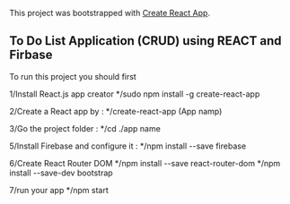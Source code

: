 This project was bootstrapped with [Create React App](https://github.com/facebook/create-react-app).

## To Do List Application (CRUD)  using REACT and Firbase 
 
To run this project you should first 

1/Install React.js app creator
*/sudo npm install -g create-react-app

2/Create a React app by :
*/create-react-app (App namp)

3/Go the project folder :
*/cd ./app name

5/Install Firebase and configure it :
*/npm install --save firebase

6/Create React Router DOM
*/npm install --save react-router-dom
*/npm install --save-dev bootstrap

7/run your app 
*/npm start
